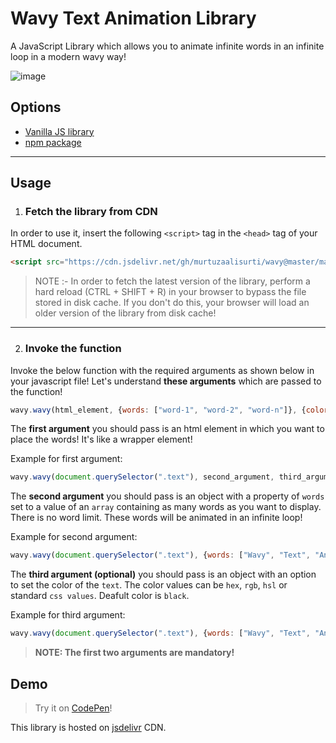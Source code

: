# Wavy Text Animation Library
A JavaScript Library which allows you to animate infinite words in an infinite loop in a modern wavy way!

![image](https://i.imgur.com/SLcvTrS.gif)

## Options

- [Vanilla JS library](#usage)
- [npm package](https://github.com/murtuzaalisurti/wavy/tree/package#wavy-text-animation-library)

---


## Usage

1. ### Fetch the library from CDN

In order to use it, insert the following `<script>` tag in the `<head>` tag of your HTML document. 

```html
<script src="https://cdn.jsdelivr.net/gh/murtuzaalisurti/wavy@master/main.js"></script>
```

> NOTE :- In order to fetch the latest version of the library, perform a hard reload (CTRL + SHIFT + R) in your browser to bypass the file stored in disk cache. If you don't do this, your browser will load an older version of the library from disk cache!

---

2. ### Invoke the function

Invoke the below function with the required arguments as shown below in your javascript file! Let's understand **these arguments** which are passed to the function!

```js
wavy.wavy(html_element, {words: ["word-1", "word-2", "word-n"]}, {color: 'font-color'});
```

The **first argument** you should pass is an html element in which you want to place the words! It's like a wrapper element!

Example for first argument:

```js
wavy.wavy(document.querySelector(".text"), second_argument, third_argument);
```

The **second argument** you should pass is an object with a property of `words` set to a value of an `array` containing as many words as you want to display. There is no word limit. These words will be animated in an infinite loop!

Example for second argument:

```js
wavy.wavy(document.querySelector(".text"), {words: ["Wavy", "Text", "Animation", "Library", "JavaScript"]}, third_argument);
```

The **third argument (optional)** you should pass is an object with an option to set the color of the `text`. The color values can be `hex`, `rgb`, `hsl` or standard `css values`. Deafult color is `black`.

Example for third argument:

```js
wavy.wavy(document.querySelector(".text"), {words: ["Wavy", "Text", "Animation", "Library", "JavaScript"]}, {color: "green"});
```

> **NOTE: The first two arguments are mandatory!**

## Demo

> Try it on [CodePen](https://codepen.io/seekertruth/pen/ExmGJjE)!


This library is hosted on [jsdelivr](https://www.jsdelivr.com/) CDN. 